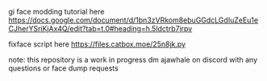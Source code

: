 gi face modding tutorial here https://docs.google.com/document/d/1bn3zVRkom8ebuGGdcLGdIuZeEu1eCJherYSriKjAx4Q/edit?tab=t.0#heading=h.5ldctrb7jrpv

fixface script here https://files.catbox.moe/25n8jk.py

note: this repository is a work in progress
dm ajawhale on discord with any questions or face dump requests